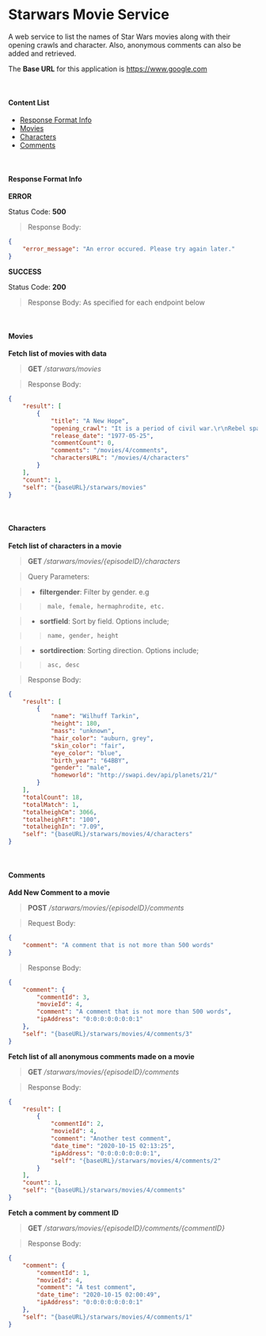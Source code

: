 # Starwars Movie Service

A web service to list the names of Star Wars movies along with their opening crawls and character. Also, anonymous comments can also be added and retrieved.

The **Base URL** for this application is <https://www.google.com>

<br>

#### Content List

- [Response Format Info](#response-format-info)
- [Movies](#movies)
- [Characters](#characters)
- [Comments](#comments)

<br>

#### Response Format Info

**ERROR**

Status Code: **500** 

>Response Body: 

``` json
{
    "error_message": "An error occured. Please try again later."
}
```

**SUCCESS**

Status Code: **200** 

>Response Body: As specified for each endpoint below

<br>

#### Movies

**Fetch list of movies with data**

>**GET** */starwars/movies* 

>Response Body: 

``` json
{
    "result": [
        {
            "title": "A New Hope",
            "opening_crawl": "It is a period of civil war.\r\nRebel spaceships, striking\r\nfrom a hidden base, have won\r\ntheir first victory against\r\nthe evil Galactic Empire.\r\n\r\nDuring the battle, Rebel\r\nspies managed to steal secret\r\nplans to the Empire's\r\nultimate weapon, the DEATH\r\nSTAR, an armored space\r\nstation with enough power\r\nto destroy an entire planet.\r\n\r\nPursued by the Empire's\r\nsinister agents, Princess\r\nLeia races home aboard her\r\nstarship, custodian of the\r\nstolen plans that can save her\r\npeople and restore\r\nfreedom to the galaxy....",
            "release_date": "1977-05-25",
            "commentCount": 0,
            "comments": "/movies/4/comments",
            "charactersURL": "/movies/4/characters"
        }
    ],
    "count": 1,
    "self": "{baseURL}/starwars/movies"
}
```

<br>

#### Characters

**Fetch list of characters in a movie**

>**GET** */starwars/movies/{episodeID}/characters* 

>Query Parameters:

>- **filtergender**: Filter by gender. e.g 

>>`male, female, hermaphrodite, etc.`

>- **sortfield**: Sort by field. Options include; 

>>`name, gender, height`

>- **sortdirection**: Sorting direction. Options include; 

>>`asc, desc`

>Response Body: 

``` json
{
    "result": [
        {
            "name": "Wilhuff Tarkin",
            "height": 180,
            "mass": "unknown",
            "hair_color": "auburn, grey",
            "skin_color": "fair",
            "eye_color": "blue",
            "birth_year": "64BBY",
            "gender": "male",
            "homeworld": "http://swapi.dev/api/planets/21/"
        }
    ],
    "totalCount": 18,
    "totalMatch": 1,
    "totalheighCm": 3066,
    "totalheighFt": "100",
    "totalheighIn": "7.09",
    "self": "{baseURL}/starwars/movies/4/characters"
}
```

<br>

#### Comments

**Add New Comment to a movie**

>**POST** */starwars/movies/{episodeID}/comments* 

>Request Body: 

``` json
{
	"comment": "A comment that is not more than 500 words"
}
```

>Response Body: 

``` json
{
    "comment": {
        "commentId": 3,
        "movieId": 4,
        "comment": "A comment that is not more than 500 words",
        "ipAddress": "0:0:0:0:0:0:0:1"
    },
    "self": "{baseURL}/starwars/movies/4/comments/3"
}
```

**Fetch list of all anonymous comments made on a movie**

>**GET** */starwars/movies/{episodeID}/comments* 

>Response Body: 

``` json
{
    "result": [
        {
            "commentId": 2,
            "movieId": 4,
            "comment": "Another test comment",
            "date_time": "2020-10-15 02:13:25",
            "ipAddress": "0:0:0:0:0:0:0:1",
            "self": "{baseURL}/starwars/movies/4/comments/2"
        }
    ],
    "count": 1,
    "self": "{baseURL}/starwars/movies/4/comments"
}
```

**Fetch a comment by comment ID**

>**GET** */starwars/movies/{episodeID}/comments/{commentID}* 

>Response Body: 

``` json
{
    "comment": {
        "commentId": 1,
        "movieId": 4,
        "comment": "A test comment",
        "date_time": "2020-10-15 02:00:49",
        "ipAddress": "0:0:0:0:0:0:0:1"
    },
    "self": "{baseURL}/starwars/movies/4/comments/1"
}
```


